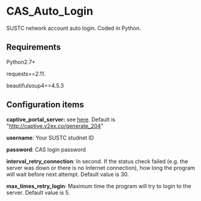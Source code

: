 # CAS_Auto_Login
SUSTC network account auto login. Coded in Python.
## Requirements
Python2.7+

requests==2.11.

beautifulsoup4==4.5.3

## Configuration items

**captive_portal_server:** see [here](https://www.noisyfox.cn/45.html). Default is "http://captive.v2ex.co/generate_204"

**username**: Your SUSTC studnet ID

**password**: CAS login password

**interval_retry_connection**: In second. If the status check failed (e.g. the server was down or there is no Internet connection), how long the program will wait before next attempt. Default value is 30.

**max_times_retry_login**: Maximum time the program will try to login to the server. Default value is 5.
